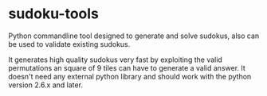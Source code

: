 sudoku-tools
============

Python commandline tool designed to generate and solve sudokus, also can be used to validate existing sudokus.

It generates high quality sudokus very fast by exploiting the valid permutations an square of 9 tiles can have to generate a valid answer. It doesn't need any external python library and should work with the python version 2.6.x and later.
